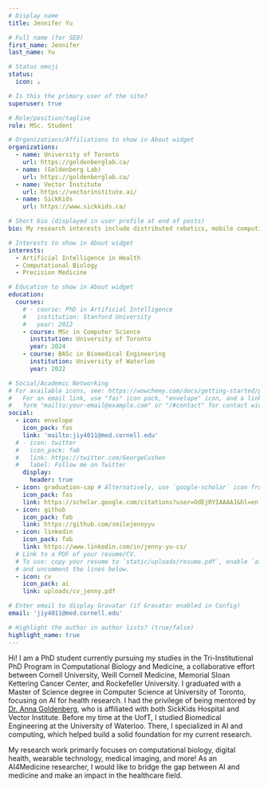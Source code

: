 ```yaml
---
# Display name
title: Jennifer Yu

# Full name (for SEO)
first_name: Jennifer
last_name: Yu

# Status emoji
status:
  icon: ☕️

# Is this the primary user of the site?
superuser: true

# Role/position/tagline
role: MSc. Student

# Organizations/Affiliations to show in About widget
organizations:
  - name: University of Toronto
    url: https://goldenberglab.ca/
  - name: (Goldenberg Lab)
    url: https://goldenberglab.ca/
  - name: Vector Institute
    url: https://vectorinstitute.ai/
  - name: SickKids
    url: https://www.sickkids.ca/

# Short bio (displayed in user profile at end of posts)
bio: My research interests include distributed robotics, mobile computing and programmable matter.

# Interests to show in About widget
interests:
  - Artificial Intelligence in Health
  - Computational Biology
  - Precision Medicine

# Education to show in About widget
education:
  courses:
    # - course: PhD in Artificial Intelligence
    #   institution: Stanford University
    #   year: 2012
    - course: MSc in Computer Science
      institution: University of Toronto
      year: 2024
    - course: BASc in Biomedical Engineering
      institution: University of Waterloo
      year: 2022

# Social/Academic Networking
# For available icons, see: https://wowchemy.com/docs/getting-started/page-builder/#icons
#   For an email link, use "fas" icon pack, "envelope" icon, and a link in the
#   form "mailto:your-email@example.com" or "/#contact" for contact widget.
social:
  - icon: envelope
    icon_pack: fas
    link: 'mailto:jiy4011@med.cornell.edu'
  # - icon: twitter
  #   icon_pack: fab
  #   link: https://twitter.com/GeorgeCushen
  #   label: Follow me on Twitter
    display:
      header: true
  - icon: graduation-cap # Alternatively, use `google-scholar` icon from `ai` icon pack
    icon_pack: fas
    link: https://scholar.google.com/citations?user=OdEjRYIAAAAJ&hl=en
  - icon: github
    icon_pack: fab
    link: https://github.com/smilejennyyu
  - icon: linkedin
    icon_pack: fab
    link: https://www.linkedin.com/in/jenny-yu-cs/
  # Link to a PDF of your resume/CV.
  # To use: copy your resume to `static/uploads/resume.pdf`, enable `ai` icons in `params.yaml`,
  # and uncomment the lines below.
  - icon: cv
    icon_pack: ai
    link: uploads/cv_jenny.pdf

# Enter email to display Gravatar (if Gravatar enabled in Config)
email: 'jiy4011@med.cornell.edu'

# Highlight the author in author lists? (true/false)
highlight_name: true
---
```

Hi! I am a PhD student currently pursuing my studies in the Tri-Institutional PhD Program in Computational Biology and Medicine, a collaborative effort between Cornell University, Weill Cornell Medicine, Memorial Sloan Kettering Cancer Center, and Rockefeller University. I graduated with a Master of Science degree in Computer Science at University of Toronto, focusing on AI for health research. I had the privilege of being mentored by [Dr. Anna Goldenberg](https://vectorinstitute.ai/team/anna-goldenberg/), who is affiliated with both SickKids Hospital and Vector Institute. Before my time at the UofT, I studied Biomedical Engineering at the University of Waterloo. There, I specialized in AI and computing, which helped build a solid foundation for my current research. 

My research work primarily focuses on computational biology, digital health, wearable technology, medical imaging, and more! As an AI4Medicine researcher, I would like to bridge the gap between AI and medicine and make an impact in the healthcare field.
